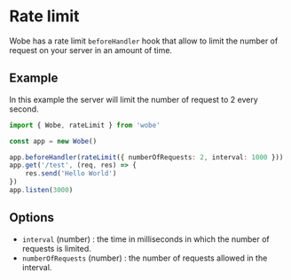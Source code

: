 # Rate limit

Wobe has a rate limit `beforeHandler` hook that allow to limit the number of request on your server in an amount of time.

## Example

In this example the server will limit the number of request to 2 every second.

```ts
import { Wobe, rateLimit } from 'wobe'

const app = new Wobe()

app.beforeHandler(rateLimit({ numberOfRequests: 2, interval: 1000 }))
app.get('/test', (req, res) => {
	res.send('Hello World')
})
app.listen(3000)
```

## Options

-   `interval` (number) : the time in milliseconds in which the number of requests is limited.
-   `numberOfRequests` (number) : the number of requests allowed in the interval.
